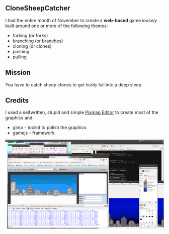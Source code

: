 ## CloneSheepCatcher

I had the entire month of November to create a **web-based** game *loosely* built around one or more of the following themes:

* forking (or forks)
* branching (or branches)
* cloning (or clones)
* pushing
* pulling

## Mission

You have to catch sheep clones to get `huddy` fall into a deep sleep.


## Credits

I used a selfwritten, stupid and simple [Pixmap Editor](http://pce.github.com/html5/pixmap.html) to create most of the graphics and:

* gimp   - toolkit to polish the graphics 
* gamejs - framework


![](https://github.com/pce/game-off-2012/blob/master/screenshot.png)
	